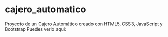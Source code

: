 # cajero_automatico
Proyecto  de un Cajero Automático creado con HTML5, CSS3, JavaScript y Bootstrap
Puedes verlo aqui: 
